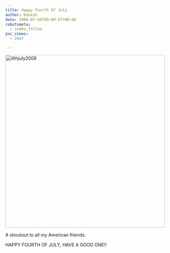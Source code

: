 ```yaml
---
title: Happy Fourth Of July
author: Danesh
date: 2008-07-04T09:09:57+00:00
robotsmeta:
  - index,follow
pvc_views:
  - 2497

---
```

[<img loading="lazy" class="alignnone size-medium wp-image-658" title="4thjuly2008" src="/wp-content/uploads/2008/07/4thjuly2008.png" alt="4thjuly2008" width="500" height="541" />][1]

A shoutout to all my American friends.

HAPPY FOURTH OF JULY, HAVE A GOOD ONE!!

 [1]: /wp-content/uploads/2008/07/4thjuly2008.png